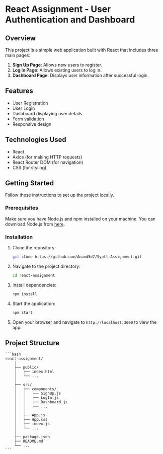 # React Assignment - User Authentication and Dashboard

## Overview

This project is a simple web application built with React that includes three main pages:

1. **Sign Up Page**: Allows new users to register.
2. **Log In Page**: Allows existing users to log in.
3. **Dashboard Page**: Displays user information after successful login.

## Features

- User Registration
- User Login
- Dashboard displaying user details
- Form validation
- Responsive design

## Technologies Used

- React
- Axios (for making HTTP requests)
- React Router DOM (for navigation)
- CSS (for styling)

## Getting Started

Follow these instructions to set up the project locally.

### Prerequisites

Make sure you have Node.js and npm installed on your machine. You can download Node.js from [here](https://nodejs.org/).

### Installation

1. Clone the repository:

    ```bash
    git clone https://github.com/Anand5d7/Syoft-Assignment.git
    ```

2. Navigate to the project directory:

    ```bash
    cd react-assignment
    ```

3. Install dependencies:

    ```bash
    npm install
    ```

4. Start the application:

    ```bash
    npm start
    ```

5. Open your browser and navigate to `http://localhost:3000` to view the app.

## Project Structure

    ```bash
    react-assignment/
        │
        ├── public/
        │   ├── index.html
        │   └── ...
        │
        ├── src/
        │   ├── components/
        │   │   ├── SignUp.js
        │   │   ├── LogIn.js
        │   │   ├── Dashboard.js
        │   │   └── ...
        │   │
        │   ├── App.js
        │   ├── App.css
        │   ├── index.js
        │   └── ...
        │
        ├── package.json
        ├── README.md
        └── ...
    ```



